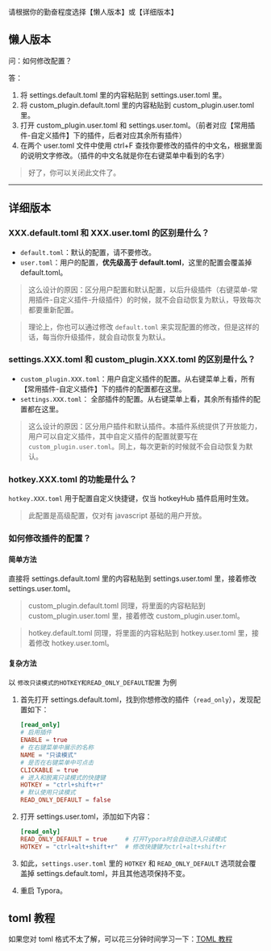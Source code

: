 请根据你的勤奋程度选择【懒人版本】或【详细版本】



## 懒人版本

问：如何修改配置？

答：

1. 将 settings.default.toml 里的内容粘贴到 settings.user.toml 里。
2. 将 custom_plugin.default.toml 里的内容粘贴到 custom_plugin.user.toml 里。
3. 打开 custom_plugin.user.toml 和 settings.user.toml。（前者对应【常用插件-自定义插件】下的插件，后者对应其余所有插件）
4. 在两个 user.toml 文件中使用 ctrl+F 查找你要修改的插件的中文名，根据里面的说明文字修改。（插件的中文名就是你在右键菜单中看到的名字）

> 好了，你可以关闭此文件了。



----



## 详细版本

### XXX.default.toml 和 XXX.user.toml 的区别是什么？

- `default.toml`：默认的配置，请不要修改。
- `user.toml`：用户的配置，**优先级高于 default.toml**，这里的配置会覆盖掉 default.toml。

> 这么设计的原因：区分用户配置和默认配置，以后升级插件（右键菜单-常用插件-自定义插件-升级插件）的时候，就不会自动恢复为默认，导致每次都要重新配置。

> 理论上，你也可以通过修改 `default.toml` 来实现配置的修改，但是这样的话，每当你升级插件，就会自动恢复为默认。




### settings.XXX.toml 和 custom_plugin.XXX.toml 的区别是什么？
- `custom_plugin.XXX.toml`：用户自定义插件的配置。从右键菜单上看，所有【常用插件-自定义插件】下的插件的配置都在这里。
- `settings.XXX.toml`： 全部插件的配置。从右键菜单上看，其余所有插件的配置都在这里。

> 这么设计的原因：区分用户插件和默认插件。本插件系统提供了开放能力，用户可以自定义插件，其中自定义插件的配置就要写在 `custom_plugin.user.toml`。同上，每次更新的时候就不会自动恢复为默认。



### hotkey.XXX.toml 的功能是什么？

`hotkey.XXX.toml` 用于配置自定义快捷键，仅当 hotkeyHub 插件启用时生效。

> 此配置是高级配置，仅对有 javascript 基础的用户开放。



### 如何修改插件的配置？

#### 简单方法

直接将 settings.default.toml 里的内容粘贴到 settings.user.toml 里，接着修改 settings.user.toml。

> custom_plugin.default.toml 同理，将里面的内容粘贴到 custom_plugin.user.toml 里，接着修改 custom_plugin.user.toml。

> hotkey.default.toml 同理，将里面的内容粘贴到 hotkey.user.toml 里，接着修改 hotkey.user.toml。



#### 复杂方法

以 `修改只读模式的HOTKEY和READ_ONLY_DEFAULT配置` 为例
1. 首先打开 settings.default.toml，找到你想修改的插件（`read_only`），发现配置如下：

   ```toml
   [read_only]
   # 启用插件
   ENABLE = true
   # 在右键菜单中展示的名称
   NAME = "只读模式"
   # 是否在右键菜单中可点击
   CLICKABLE = true
   # 进入和脱离只读模式的快捷键
   HOTKEY = "ctrl+shift+r"
   # 默认使用只读模式
   READ_ONLY_DEFAULT = false
   ```

2. 打开 settings.user.toml，添加如下内容：

   ```toml
   [read_only]
   READ_ONLY_DEFAULT = true     # 打开Typora时会自动进入只读模式
   HOTKEY = "ctrl+alt+shift+r"  # 修改快捷键为ctrl+alt+shift+r
   ```

3. 如此，`settings.user.toml` 里的 `HOTKEY` 和 `READ_ONLY_DEFAULT` 选项就会覆盖掉 settings.default.toml，并且其他选项保持不变。

4. 重启 Typora。



## toml 教程

如果您对 toml 格式不太了解，可以花三分钟时间学习一下：[TOML 教程](https://toml.io/cn/v1.0.0)

